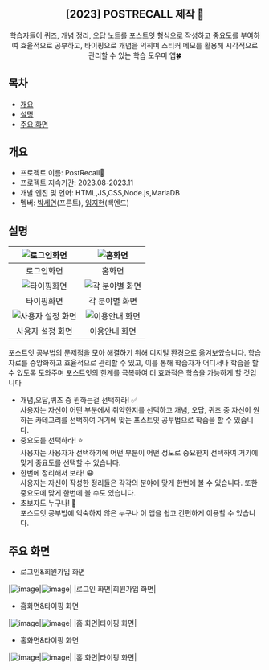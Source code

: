<div align="center">
<h2>[2023] POSTRECALL 제작 📝</h2>
학습자들이 퀴즈, 개념 정리, 오답 노트를 포스트잇 형식으로 작성하고 중요도를 부여하여 효율적으로 공부하고, 타이핑으로 개념을 익히며 스티커 메모를 활용해 시각적으로 관리할 수 있는 학습 도우미 앱🍀
</div>

## 목차
  - [개요](#개요) 
  - [설명](#설명)
  - [주요 화면](#주요-화면)

## 개요
- 프로젝트 이름: PostRecall📝
- 프로젝트 지속기간: 2023.08-2023.11
- 개발 엔진 및 언어: HTML,JS,CSS,Node.js,MariaDB
- 멤버: <a href="https://github.com/seyeonparkk">박세연</a>(프론트), <a href="https://github.com/mic050r">임지현</a>(백엔드)


## 설명
| <div style="text-align:center">![로그인화면](https://github.com/PostRecall/.github/assets/113195498/0344864b-5024-4e31-acfc-929876af1b0d)</div> | <div style="text-align:center">![홈화면](https://github.com/PostRecall/.github/assets/113195498/bf684e98-2273-48a1-9a1a-14a81bbfa38e)</div> |
| --- | --- |
| <div style="text-align:center">로그인화면</div> | <div style="text-align:center">홈화면</div> |
| <div style="text-align:center">![타이핑화면](https://github.com/PostRecall/.github/assets/113195498/1f2f22a4-61bb-4e8c-a9c2-09c645b829d7)</div> | <div style="text-align:center">![각 분야별 화면](https://github.com/PostRecall/.github/assets/113195498/2d458453-9301-4768-96c5-f0f74890c366)</div> |
| <div style="text-align:center">타이핑화면</div> | <div style="text-align:center">각 분야별 화면</div> |
| <div style="text-align:center">![사용자 설정 화면](https://github.com/PostRecall/.github/assets/113195498/f6a78f8e-b869-47f2-aaeb-362f68601bfc)</div> | <div style="text-align:center">![이용안내 화면](https://github.com/PostRecall/.github/assets/113195498/e75e502f-deec-4bf9-9266-622165e1a532)</div> |
| <div style="text-align:center">사용자 설정 화면</div> | <div style="text-align:center">이용안내 화면</div> |




포스트잇 공부법의 문제점을 모아 해결하기 위해 디지털 환경으로 옮겨보았습니다. 학습 자료를 중앙화하고 효율적으로 관리할 수 있고, 이를 통해 학습자가 어디서나 학습을 할 수 있도록 도와주며 포스트잇의 한계를 극복하여 더 효과적은 학습을 가능하게 할 것입니다  <br>
- 개념,오답,퀴즈 중 원하는걸 선택하라! ✅<br>
사용자는 자신이 어떤 부분에서 취약한지를 선택하고 개념, 오답, 퀴즈 중 자신이 원하는 카테고리를 선택하여 거기에 맞는 포스트잇 공부법으로 학습을 할 수 있습니다.
- 중요도를 선택하라! ⭐<br>
사용자는 사용자가 선택하기에 어떤 부분이 어떤 정도로 중요한지 선택하여 거기에 맞게 중요도를 선택할 수 있습니다.
- 한번에 정리해서 보라! 😀<br>
사용자는 자신이 작성한 정리들은 각각의 분야에 맞게 한번에 볼 수 있습니다. 또한 중요도에 맞게 한번에 볼 수도 있습니다. 
- 초보자도 누구나! 👶<br>
포스트잇 공부법에 익숙하지 않은 누구나 이 앱을 쉽고 간편하게 이용할 수 있습니다.


## 주요 화면

- 로그인&회원가입 화면

|![image](https://github.com/PostRecall/.github/assets/113195498/f4b25027-59a1-4bc9-8576-bb86a5970694)|![image](https://github.com/PostRecall/.github/assets/113195498/ac5e7697-016e-42c9-b26e-14fe323f50db)|
|로그인 화면|회원가입 화면|


- 홈화면&타이핑 화면

|![image](https://github.com/PostRecall/.github/assets/113195498/3ede884a-ab84-43dd-8181-6671495d63d8)|![image](https://github.com/PostRecall/.github/assets/113195498/ae41a065-9cbd-4e41-a93e-e6bd5dd65615)|
|홈 화면|타이핑 화면|

- 홈화면&타이핑 화면

|![image](https://github.com/PostRecall/.github/assets/113195498/3ede884a-ab84-43dd-8181-6671495d63d8)|![image](https://github.com/PostRecall/.github/assets/113195498/ae41a065-9cbd-4e41-a93e-e6bd5dd65615)|
|홈 화면|타이핑 화면|
